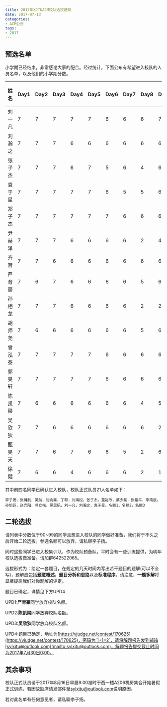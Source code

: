 ```yaml
---
title: 2017年XJTUACM校队选拔通知
date: 2017-07-13
categories:
- ACM公告
tags:
- 2017
---
```


## 预选名单
小学期已经结束，非常感谢大家的配合。经过统计，下面公布有希望进入校队的人员名单，以及他们的小学期分数。

<!--more-->

| 姓名   | Day1 | Day2 | Day3 | Day4 | Day5 | Day6 | Day7 | Day8 | Day9 | Day10 | 考试 | 平时分 | 总分 |
|--------|------|------|------|------|------|------|------|------|------|-------|-------|--------|------|
| 刘一凡 | 7    | 7    | 7    | 7    | 7    | 6    | 6    | 6    | 7    | 6     | 32    | 10     | 100  |
| 刘瀚之 | 7    | 7    | 7    | 6    | 6    | 6    | 6    | 6    | 6    | 6     | 32    | 10     | 100  |
| 张子杰 | 7    | 7    | 7    | 6    | 7    | 5    | 6    | 4    | 6    | 6     | 34    | 10     | 100  |
| 袁于星 | 7    | 7    | 7    | 7    | 7    | 6    | 5    | 5    | 6    | 6     | 30    | 10     | 100  |
| 郑子杰 | 7    | 7    | 7    | 7    | 7    | 7    | 6    | 6    | 6    | 6     | 24    | 10     | 100  |
| 尹赫泽 | 7    | 7    | 7    | 6    | 6    | 6    | 6    | 2    | 4    | 6     | 32    | 10     | 99   |
| 齐智   | 7    | 7    | 6    | 6    | 6    | 6    | 6    | 6    | 6    | 6     | 24    | 10     | 96   |
| 严育豪 | 7    | 6    | 7    | 6    | 6    | 6    | 6    | 5    | 6    | 6     | 24    | 10     | 95   |
| 孙相龙 | 7    | 7    | 7    | 6    | 6    | 6    | 6    | 2    | 2    | 6     | 30    | 10     | 95   |
| 胡师尧 | 7    | 6    | 6    | 6    | 6    | 6    | 6    | 5    | 6    | 6     | 24    | 10     | 94   |
| 曾泓泰 | 7    | 7    | 7    | 7    | 7    | 6    | 6    | 6    | 6    | 6     | 18    | 10     | 93   |
| 郭昊轩 | 7    | 7    | 7    | 7    | 7    | 6    | 6    | 6    | 6    | 6     | 18    | 10     | 93   |
| 陈凯梁 | 7    | 6    | 6    | 6    | 6    | 6    | 6    | 4    | 5    | 6     | 24    | 10     | 92   |
| 吴欣狄 | 7    | 7    | 6    | 6    | 6    | 6    | 6    | 6    | 2    | 6     | 24    | 10     | 92   |
| 甄昊天 | 7    | 7    | 6    | 7    | 6    | 6    | 5    | 2    | 6    | 6     | 24    | 10     | 92   |
| 徐健   | 7    | 6    | 6    | 4    | 6    | 6    | 6    | 2    | 1    | 6     | 30    | 10     | 90   |


其中前四名同学已确认进入校队，校队正式队员21人名单如下：

```plain
李子扬，张博航，吴航，沈俞霖，丁聪，刘海松，张子杰，董裕欣，蔡少斐，张建平，李南辰，孙旭菲，赵光阳，冯立楷，吴思矾，刘一凡，刘瀚之，袁于星，名额1，名额2，名额3
```

## 二轮选拔

请列表中分数位于90~99的同学且想进入校队的同学做好准备，我们将于不久之后开始二轮选拔。参选名额可以放弃，请私聊李子扬。

同时这些同学已进入校集训队，作为校队预备队，平时会有一些训练提供，为明年校队选拔做准备。请加群642522065。

选拔形式为：给定一套题目，在规定的几天时间内写出若干题目的题解(可以不全写)，题解应包括**题意概述**，**题目分析和思路**以及**标准程序**。请注意，**一题多解**将显著提高我们对你题解的评定。

题目已确定，详情见下方UPD4

UPD1:**严育豪**同学放弃校队名额。

UPD2:**陈凯梁**同学放弃校队名额。

UPD3:**吴欣狄**同学放弃校队名额。

UPD4:题目已确定，地址为[https://vjudge.net/contest/170625](https://vjudge.net/contest/170625)，密码为`1+1=2`，请将解题报告发到邮箱[sylxjtu@outlook.com](mailto:sylxjtu@outlook.com)，解题报告提交截止时间为2017年7月30日0:00。

## 其余事项

校队正式队员请于2017年8月16日早晨9:00准时于西一楼A206机房集合开始暑假正式训练，若因故缺席请发邮件至[sylxjtu@outlook.com](mailto:sylxjtu@outlook.com)说明原因。

若对此名单有任何意见者，请私聊李子扬。

